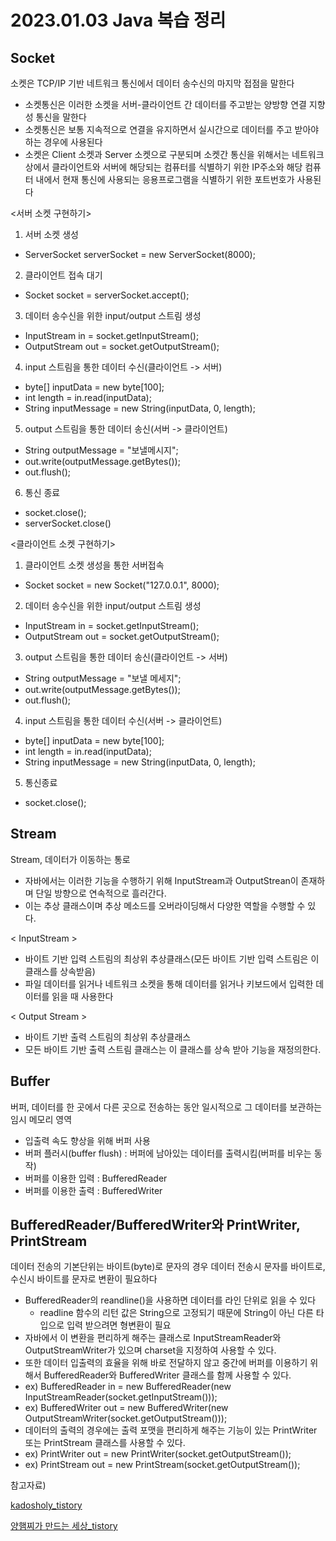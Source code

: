 # 2023.01.03 Java 복습 정리

## Socket
소켓은 TCP/IP 기반 네트워크 통신에서 데이터 송수신의 마지막 접점을 말한다
- 소켓통신은 이러한 소켓을 서버-클라이언트 간 데이터를 주고받는 양방향 연결 지향성 통신을 말한다
- 소켓통신은 보통 지속적으로 연결을 유지하면서 실시간으로 데이터를 주고 받아야 하는 경우에 사용된다
- 소켓은 Client 소켓과 Server 소켓으로 구분되며 소켓간 통신을 위해서는 네트워크상에서 클라이언트와 서버에 해당되는 컴퓨터를 식별하기 위한 IP주소와 해당 컴퓨터 내에서 현재 통신에 사용되는 응용프로그램을 식별하기 위한 포트번호가 사용된다


<서버 소켓 구현하기>
1. 서버 소켓 생성
- ServerSocket serverSocket = new ServerSocket(8000);
2. 클라이언트 접속 대기
- Socket socket = serverSocket.accept();
3. 데이터 송수신을 위한 input/output 스트림 생성
- InputStream in = socket.getInputStream();
- OutputStream out = socket.getOutputStream();
4. input 스트림을 통한 데이터 수신(클라이언트 -> 서버)
- byte[] inputData = new byte[100];
- int length = in.read(inputData);
- String inputMessage = new String(inputData, 0, length);
5. output 스트림을 통한 데이터 송신(서버 -> 클라이언트)
- String outputMessage = "보낼메시지";
- out.write(outputMessage.getBytes());
- out.flush();
6. 통신 종료
- socket.close();
- serverSocket.close()

<클라이언트 소켓 구현하기>
1. 클라이언트 소켓 생성을 통한 서버접속
- Socket socket = new Socket("127.0.0.1", 8000);
2. 데이터 송수신을 위한 input/output 스트림 생성
- InputStream in = socket.getInputStream();
- OutputStream out = socket.getOutputStream();
3. output 스트림을 통한 데이터 송신(클라이언트 -> 서버)
- String outputMessage = "보낼 메세지";
- out.write(outputMessage.getBytes());
- out.flush();
4. input 스트림을 통한 데이터 수신(서버 -> 클라이언트)
- byte[] inputData = new byte[100];
- int length = in.read(inputData);
- String inputMessage = new String(inputData, 0, length);
5. 통신종료
- socket.close();

## Stream
Stream, 데이터가 이동하는 통로
- 자바에서는 이러한 기능을 수행하기 위해 InputStream과 OutputStrean이 존재하며 단일 방향으로 연속적으로 흘러간다.
- 이는 추상 클래스이며 추상 메소드를 오버라이딩해서 다양한 역할을 수행할 수 있다.

< InputStream >
- 바이트 기반 입력 스트림의 최상위 추상클래스(모든 바이트 기반 입력 스트림은 이 클래스를 상속받음)
- 파일 데이터를 읽거나 네트워크 소켓을 통해 데이터를 읽거나 키보드에서 입력한 데이터를 읽을 때 사용한다

< Output Stream >
- 바이트 기반 출력 스트림의 최상위 추상클래스
- 모든 바이트 기반 출력 스트림 클래스는 이 클래스를 상속 받아 기능을 재정의한다.


## Buffer
버퍼, 데이터를 한 곳에서 다른 곳으로 전송하는 동안 일시적으로 그 데이터를 보관하는 임시 메모리 영역
- 입출력 속도 향상을 위해 버퍼 사용
- 버퍼 플러시(buffer flush) : 버퍼에 남아있는 데이터를 출력시킴(버퍼를 비우는 동작)
- 버퍼를 이용한 입력 : BufferedReader
- 버퍼를 이용한 출력 : BufferedWriter

## BufferedReader/BufferedWriter와 PrintWriter, PrintStream
데이터 전송의 기본단위는 바이트(byte)로 문자의 경우 데이터 전송시 문자를 바이트로, 수신시 바이트를 문자로 변환이 필요하다
- BufferedReader의 reandline()을 사용하면 데이터를 라인 단위로 읽을 수 있다
  - readline 함수의 리턴 값은 String으로 고정되기 때문에 String이 아닌 다른 타입으로 입력 받으려면 형변환이 필요
- 자바에서 이 변환을 편리하게 해주는 클래스로 InputStreamReader와 OutputStreamWriter가 있으며 charset을 지정하여 사용할 수 있다.
- 또한 데이터 입출력의 효율을 위해 바로 전달하지 않고 중간에 버퍼를 이용하기 위해서 BufferedReader와 BufferedWriter 클래스를 함께 사용할 수 있다.
- ex) BufferedReader in = new BufferedReader(new InputStreamReader(socket.getInputStream()));
- ex) BufferedWriter out = new BufferedWriter(new OutputStreamWriter(socket.getOutputStream()));
- 데이터의 출력의 경우에는 출력 포맷을 편리하게 해주는 기능이 있는 PrintWriter 또는 PrintStream 클래스를 사용할 수 있다.
- ex) PrintWriter out = new PrintWriter(socket.getOutputStream());
- ex) PrintStream out = new PrintStream(socket.getOutputStream());







참고자료)

[kadosholy_tistory](https://kadosholy.tistory.com/125)

[양햄찌가 만드는 세상_tistory](https://jhnyang.tistory.com/92)



